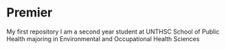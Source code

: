 # Premier
My first repository
I am a second year student at UNTHSC School of Public Health majoring in Environmental and Occupational Health Sciences
